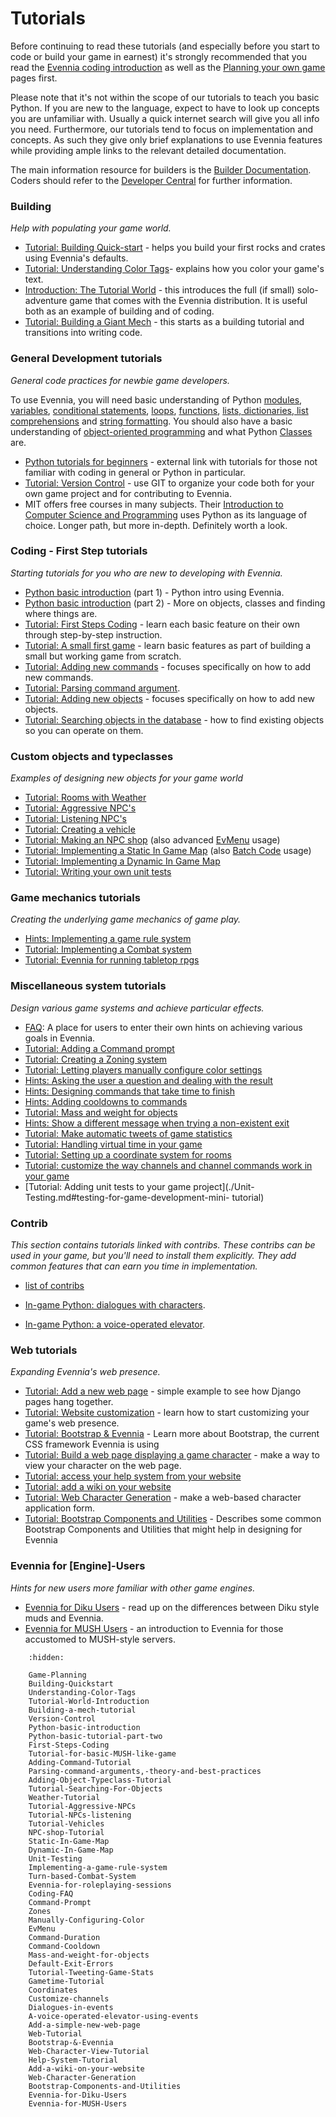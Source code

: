# Tutorials


Before continuing to read these tutorials (and especially before you start to code or build your
game in earnest) it's strongly recommended that you read the
[Evennia coding introduction](./Coding-Introduction.md) as well as the [Planning your own game](./Game-Planning.md) pages first.

Please note that it's not within the scope of our tutorials to teach you basic Python. If you are
new to the language, expect to have to look up concepts you are unfamiliar with. Usually a quick
internet search will give you all info you need. Furthermore, our tutorials tend to focus on
implementation and concepts. As such they give only brief explanations to use Evennia features while
providing ample links to the relevant detailed documentation.

The main information resource for builders is the [Builder Documentation](./Builder-Docs.md). Coders
should refer to the [Developer Central](./Developer-Central.md) for further information.

### Building

_Help with populating your game world._

- [Tutorial: Building Quick-start](./Building-Quickstart.md) - helps you build your first rocks and
crates using Evennia's defaults.
- [Tutorial: Understanding Color Tags](./Understanding-Color-Tags.md)- explains how you color your game's
text.
- [Introduction: The Tutorial World](./Tutorial-World-Introduction.md) - this introduces the full (if
small) solo-adventure game that comes with the Evennia distribution. It is useful both as an example
of building and of coding.
- [Tutorial: Building a Giant Mech](./Building-a-mech-tutorial.md) - this starts as a building tutorial
and transitions into writing code.

### General Development tutorials

_General code practices for newbie game developers._

To use Evennia, you will need basic understanding of Python
[modules](http://docs.python.org/3.7/tutorial/modules.html),
[variables](http://www.tutorialspoint.com/python/python_variable_types.htm), [conditional statements](http://docs.python.org/tutorial/controlflow.html#if-statements),
[loops](http://docs.python.org/tutorial/controlflow.html#for-statements),
[functions](http://docs.python.org/tutorial/controlflow.html#defining-functions), [lists, dictionaries, list comprehensions](http://docs.python.org/tutorial/datastructures.html) and [string formatting](http://docs.python.org/tutorial/introduction.html#strings). You should also have a basic
understanding of [object-oriented programming](http://www.tutorialspoint.com/python/python_classes_objects.htm) and what Python
[Classes](http://docs.python.org/tutorial/classes.html) are.

- [Python tutorials for beginners](https://wiki.python.org/moin/BeginnersGuide/NonProgrammers) -
external link with tutorials for those not familiar with coding in general or Python in particular.
- [Tutorial: Version Control](./Version-Control.md) - use GIT to organize your code both for your own
game project and for contributing to Evennia.
- MIT offers free courses in many subjects.  Their [Introduction to Computer Science and Programming](https://ocw.mit.edu/courses/6-0001-introduction-to-computer-science-and-programming-in-python-fall-2016/) uses Python as its language of
choice.  Longer path, but more in-depth.  Definitely worth a look.

### Coding - First Step tutorials

_Starting tutorials for you who are new to developing with Evennia._

- [Python basic introduction](./Python-basic-introduction.md) (part 1) - Python intro using Evennia.
- [Python basic introduction](./Python-basic-tutorial-part-two.md) (part 2) - More on objects, classes
and finding where things are.
- [Tutorial: First Steps Coding](./First-Steps-Coding.md) - learn each basic feature on their own through
step-by-step instruction.
- [Tutorial: A small first game](./Tutorial-for-basic-MUSH-like-game.md) - learn basic features as part
of building a small but working game from scratch.
- [Tutorial: Adding new commands](./Adding-Command-Tutorial.md) - focuses specifically on how to add new
commands.
- [Tutorial: Parsing command argument](./Parsing-command-arguments,-theory-and-best-practices.md).
- [Tutorial: Adding new objects](./Adding-Object-Typeclass-Tutorial.md) - focuses specifically on how to
add new objects.
- [Tutorial: Searching objects in the database](./Tutorial-Searching-For-Objects.md) - how to find
existing objects so you can operate on them.


### Custom objects and typeclasses

_Examples of designing new objects for your game world_

- [Tutorial: Rooms with Weather](./Weather-Tutorial.md)
- [Tutorial: Aggressive NPC's](./Tutorial-Aggressive-NPCs.md)
- [Tutorial: Listening NPC's](./Tutorial-NPCs-listening.md)
- [Tutorial: Creating a vehicle](./Tutorial-Vehicles.md)
- [Tutorial: Making an NPC shop](./NPC-shop-Tutorial.md) (also advanced [EvMenu](./EvMenu.md) usage)
- [Tutorial: Implementing a Static In Game Map](./Static-In-Game-Map.md) (also [Batch Code](Batch-Code-Processor) usage)
- [Tutorial: Implementing a Dynamic In Game Map](./Dynamic-In-Game-Map.md)
- [Tutorial: Writing your own unit tests](Unit-Testing.md#testing-for-game-development-mini-tutorial)

### Game mechanics tutorials

_Creating the underlying game mechanics of game play._

- [Hints: Implementing a game rule system](./Implementing-a-game-rule-system.md)
- [Tutorial: Implementing a Combat system](./Turn-based-Combat-System.md)
- [Tutorial: Evennia for running tabletop rpgs](./Evennia-for-roleplaying-sessions.md)

### Miscellaneous system tutorials

_Design various game systems and achieve particular effects._

- [FAQ](./Coding-FAQ.md): A place for users to enter their own hints on achieving various goals in
Evennia.
- [Tutorial: Adding a Command prompt](./Command-Prompt.md)
- [Tutorial: Creating a Zoning system](./Zones.md)
- [Tutorial: Letting players manually configure color settings](./Manually-Configuring-Color.md)
- [Hints: Asking the user a question and dealing with the result](./EvMenu.md#ask-for-simple-input)
- [Hints: Designing commands that take time to finish](./Command-Duration.md)
- [Hints: Adding cooldowns to commands](./Command-Cooldown.md)
- [Tutorial: Mass and weight for objects](./Mass-and-weight-for-objects.md)
- [Hints: Show a different message when trying a non-existent exit](./Default-Exit-Errors.md)
- [Tutorial: Make automatic tweets of game statistics](./Tutorial-Tweeting-Game-Stats.md)
- [Tutorial: Handling virtual time in your game](./Gametime-Tutorial.md)
- [Tutorial: Setting up a coordinate system for rooms](./Coordinates.md)
- [Tutorial: customize the way channels and channel commands work in your game](./Customize-channels.md)
- [Tutorial: Adding unit tests to your game project](./Unit-Testing.md#testing-for-game-development-mini- tutorial)

### Contrib

_This section contains tutorials linked with contribs.  These contribs can be used in your game, but
you'll need to install them explicitly.  They add common features that can earn you time in
implementation._

- [list of contribs](https://github.com/evennia/evennia/blob/master/evennia/contrib/README.md)

- [In-game Python: dialogues with characters](./Dialogues-in-events.md).
- [In-game Python: a voice-operated elevator](./A-voice-operated-elevator-using-events.md).

### Web tutorials

_Expanding Evennia's web presence._

- [Tutorial: Add a new web page](./Add-a-simple-new-web-page.md) - simple example to see how Django pages
hang together.
- [Tutorial: Website customization](./Web-Tutorial.md) - learn how to start customizing your game's web
presence.
- [Tutorial: Bootstrap & Evennia](./Bootstrap-&-Evennia.md) - Learn more about Bootstrap, the current CSS
framework Evennia is using
- [Tutorial: Build a web page displaying a game character](./Web-Character-View-Tutorial.md) - make a way
to view your character on the web page.
- [Tutorial: access your help system from your website](./Help-System-Tutorial.md)
- [Tutorial: add a wiki on your website](./Add-a-wiki-on-your-website.md)
- [Tutorial: Web Character Generation](Web-Character-Generation/) - make a web-based character
application form.
- [Tutorial: Bootstrap Components and Utilities](./Bootstrap-Components-and-Utilities.md) - Describes
some common Bootstrap Components and Utilities that might help in designing for Evennia

### Evennia for [Engine]-Users

_Hints for new users more familiar with other game engines._

- [Evennia for Diku Users](./Evennia-for-Diku-Users.md) - read up on the differences between Diku style
muds and Evennia.
- [Evennia for MUSH Users](./Evennia-for-MUSH-Users.md) - an introduction to Evennia for those accustomed
to MUSH-style servers.


```{toctree}
    :hidden:

    Game-Planning
    Building-Quickstart
    Understanding-Color-Tags
    Tutorial-World-Introduction
    Building-a-mech-tutorial
    Version-Control
    Python-basic-introduction
    Python-basic-tutorial-part-two
    First-Steps-Coding
    Tutorial-for-basic-MUSH-like-game
    Adding-Command-Tutorial
    Parsing-command-arguments,-theory-and-best-practices
    Adding-Object-Typeclass-Tutorial
    Tutorial-Searching-For-Objects
    Weather-Tutorial
    Tutorial-Aggressive-NPCs
    Tutorial-NPCs-listening
    Tutorial-Vehicles
    NPC-shop-Tutorial
    Static-In-Game-Map
    Dynamic-In-Game-Map
    Unit-Testing
    Implementing-a-game-rule-system
    Turn-based-Combat-System
    Evennia-for-roleplaying-sessions
    Coding-FAQ
    Command-Prompt
    Zones
    Manually-Configuring-Color
    EvMenu
    Command-Duration
    Command-Cooldown
    Mass-and-weight-for-objects
    Default-Exit-Errors
    Tutorial-Tweeting-Game-Stats
    Gametime-Tutorial
    Coordinates
    Customize-channels
    Dialogues-in-events
    A-voice-operated-elevator-using-events
    Add-a-simple-new-web-page
    Web-Tutorial
    Bootstrap-&-Evennia
    Web-Character-View-Tutorial
    Help-System-Tutorial
    Add-a-wiki-on-your-website
    Web-Character-Generation
    Bootstrap-Components-and-Utilities
    Evennia-for-Diku-Users
    Evennia-for-MUSH-Users

```
